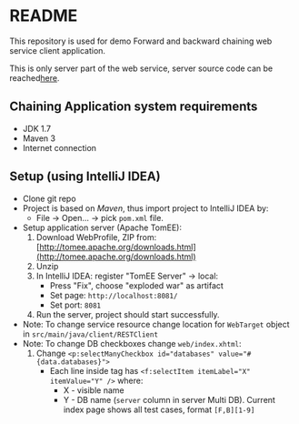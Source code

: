 # README

This repository is used for demo Forward and backward chaining web service client application. 

This is only server part of the web service, server source code can be reached[here](https://github.com/coderplug/rest_chaining_algorithms).
## Chaining Application system requirements

* JDK 1.7
* Maven 3
* Internet connection

## Setup (using IntelliJ IDEA)

* Clone git repo
* Project is based on *Maven*, thus import project to IntelliJ IDEA by:
  * File -> Open... -> pick `pom.xml` file.
* Setup application server (Apache TomEE):
    1. Download WebProfile, ZIP from: [http://tomee.apache.org/downloads.html](http://tomee.apache.org/downloads.html)
    2. Unzip
    4. In IntelliJ IDEA: register "TomEE Server" -> local:
        * Press "Fix", choose "exploded war" as artifact
        * Set page: `http://localhost:8081/`
        * Set port: `8081`
    5. Run the server, project should start successfully.  
* Note: To change service resource change location for `WebTarget` object in `src/main/java/client/RESTClient`
* Note: To change DB checkboxes change `web/index.xhtml`:
    1. Change `<p:selectManyCheckbox id="databases" value="#{data.databases}">`
        * Each line inside tag has `<f:selectItem itemLabel="X" itemValue="Y" />` where:
            * X - visible name
            * Y - DB name (`server` column in server Multi DB). Current index page shows all test cases, format `[F,B][1-9]`
